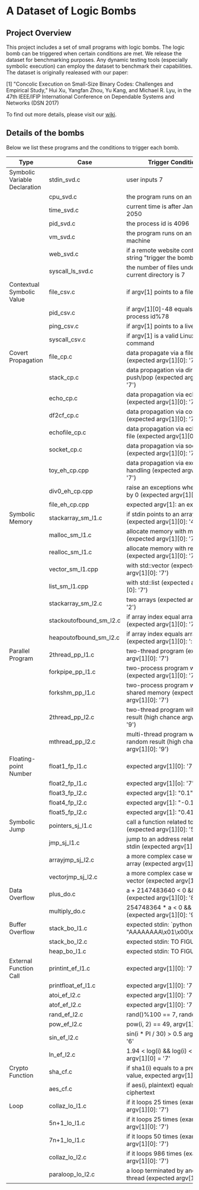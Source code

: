 # A Dataset of Logic Bombs
## Project Overview
This project includes a set of small programs with logic bombs.  The logic bomb can be triggered when certain conditions are met. 
We release the dataset for benchmarking purposes.  Any dynamic testing tools (especially symbolic execution) can employ the dataset to benchmark their capabilities. 
The dataset is originally realeased with our paper:

[1] "Concolic Execution on Small-Size Binary Codes: Challenges and Empirical Study," Hui Xu, Yangfan Zhou, Yu Kang, and Michael R. Lyu, in the 47th IEEE/IFIP International Conference on Dependable Systems and Networks (DSN 2017)
 

To find out more details, please visit our [wiki](https://github.com/hxuhack/logic_bombs/wiki).

## Details of the bombs
Below we list these programs and the conditions to trigger each bomb. 

| Type | Case  | Trigger Condition |
|---|---|---|
| Symbolic Variable Declaration | stdin_svd.c | user inputs 7 |
|  				| cpu_svd.c | the program runs on an Intel CPU |
|       			| time_svd.c | current time is after Jan 1st, 2050 |
|       			| pid_svd.c | the process id is 4096 |
|       			| vm_svd.c | the program runs on an virtual machine |
|       			| web_svd.c | if a remote website contains the string "trigger the bomb" |
|       			| syscall_ls_svd.c | the number of files under a current directory is 7 |
| Contextual Symbolic Value  	| file_csv.c | if argv[1] points to a file |
|       			| pid_csv.c | if argv[1][0]-48 equals the process id%78 |
| 			  	| ping_csv.c | if argv[1] points to a live IP |
| 			  	| syscall_csv.c | if argv[1] is a valid Linux command |
| Covert Propagation  		| file_cp.c | data propagate via a file (expected argv[1][0]: '7') | 
| 		  		| stack_cp.c | data propagation via direct push/pop (expected argv[1][0]: '7') | 
| 		  		| echo_cp.c | data propagation via echo (expected argv[1][0]: '7') | 
| 		  		| df2cf_cp.c | data propagation via control flow (expected argv[1][0]: '7') | 
| 		  		| echofile_cp.c | data propagation via echo and file (expected argv[1][0]: '7') | 
| 		  		| socket_cp.c | data propagation via socket (expected argv[1][0]: '7') | 
| 		  		| toy_eh_cp.cpp | data propagation via exception handling (expected argv[1][0]: '7') | 
| 		  		| div0_eh_cp.cpp | raise an exceptions when divided by 0 (expected argv[1][0]: '7') | 
| 		  		| file_eh_cp.cpp | expected argv[1]: an existed file | 
| Symbolic Memory  		| stackarray_sm_l1.c | if stdin points to an array element (expected argv[1][0]: '4') |
| 		  		| malloc_sm_l1.c | allocate memory with malloc (expected argv[1][0]: '7')|
| 		  		| realloc_sm_l1.c | allocate memory with realloc (expected argv[1][0]: '7')|
| 		  		| vector_sm_l1.cpp | with std::vector (expected argv[1][0]: '7')|
| 		  		| list_sm_l1.cpp | with std::list (expected argv[1][0]: '7')|
| 		  		| stackarray_sm_l2.c | two arrays (expected argv[1][0]: '2') |
| 		  		| stackoutofbound_sm_l2.c | if array index equal array size (expected argv[1][0]: '7')|
| 		  		| heapoutofbound_sm_l2.c | if array index equals array size (expected argv[1][0]: ':')|
| Parallel Program 		| 2thread_pp_l1.c | two-thread program (expected argv[1][0]: '7')  |
| 		 		| forkpipe_pp_l1.c | two-process program with pipe (expected argv[1][0]: '7')  |
| 		 		| forkshm_pp_l1.c | two-process program with shared memory (expected argv[1][0]: '7')  |
| 		 		| 2thread_pp_l2.c | two-thread program with random result (high chance argv[1][0]: '9') |
| 		 		| mthread_pp_l2.c | multi-thread program with random result (high chance argv[1][0]: '9') |
| Floating-point Number  	| float1_fp_l1.c | expected argv[1][0]: '7' |
| 	       		  	| float2_fp_l1.c | expected argv[1][o]: '7' |
| 	       		  	| float3_fp_l2.c | expected argv[1]: "0.1"  |
| 	       		  	| float4_fp_l2.c | expected argv[1]: "-0.1"  |
| 	       		  	| float5_fp_l2.c | expected argv[1]: "0.41421"  |
| Symbolic Jump 		| pointers_sj_l1.c | call a function related to stdin (expected argv[1][0]: '5')|
| 		 		| jmp_sj_l1.c | jump to an address related to stdin (expected argv[1][0]: 'U')|
| 		 		| arrayjmp_sj_l2.c | a more complex case with an array (expected argv[1][0]: '7')|
| 		 		| vectorjmp_sj_l2.c | a more complex case with an vector (expected argv[1][0]: '7')|
| Data Overflow 		| plus_do.c | a + 2147483640 < 0 && a > 0 (expected argv[1][0]: '8')  |
| 			  	| multiply_do.c | 254748364 * a < 0 && a > 0 (expected argv[1][0]: '9')|
| Buffer Overflow 		| stack_bo_l1.c | expected stdin: \`python -c 'print "AAAAAAAA\x01\x00\x00\x00"'\`|
| 		 		| stack_bo_l2.c | expected stdin: TO FIGURE OUT |
| 		 		| heap_bo_l1.c | expected stdin: TO FIGURE OUT|
| External Function Call  	| printint_ef_l1.c | expected argv[1][0]: '7' |
| 			  	| printfloat_ef_l1.c | expected argv[1][0]: '7' |
| 			  	| atoi_ef_l2.c | expected argv[1][0]: '7' |
| 			  	| atof_ef_l2.c | expected argv[1][0]: '7' |
|  				| rand_ef_l2.c | rand()%100 == 7, random result |
| 			  	| pow_ef_l2.c | pow(i, 2) == 49, argv[1][0] = '7' |
| 			  	| sin_ef_l2.c | sin(i * PI / 30) > 0.5 argv[1][0] = '6' |
| 			  	| ln_ef_l2.c | 1.94 < log(i) && log(i) < 1.95, argv[1][0] = '7' |
| Crypto Function 		| sha_cf.c | if sha1(i) equals to a predefined value, expected argv[1][0] = '7' |
| 		 		| aes_cf.c | if aes(i, plaintext) equals to a ciphertext |
| Loop 				| collaz_lo_l1.c  | if it loops 25 times (example argv[1][0]: '7') |
|  				| 5n+1_lo_l1.c  | if it loops 25 times (example argv[1][0]: '7') |
|  				| 7n+1_lo_l1.c  | if it loops 50 times (example argv[1][0]: '7') |
|  				| collaz_lo_l2.c  | if it loops 986 times (example argv[1][0]: '7') |
|  				| paraloop_lo_l2.c  | a loop terminated by another thread (expected argv[1][0]: '7') |
